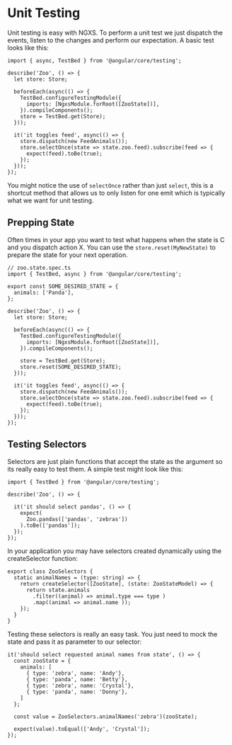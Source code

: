 # Unit Testing

Unit testing is easy with NGXS. To perform a unit test we just dispatch the events, listen to the changes and
perform our expectation. A basic test looks like this:

```TS
import { async, TestBed } from '@angular/core/testing';

describe('Zoo', () => {
  let store: Store;

  beforeEach(async(() => {
    TestBed.configureTestingModule({
      imports: [NgxsModule.forRoot([ZooState])],
    }).compileComponents();
    store = TestBed.get(Store);
  }));

  it('it toggles feed', async(() => {
    store.dispatch(new FeedAnimals());
    store.selectOnce(state => state.zoo.feed).subscribe(feed => {
      expect(feed).toBe(true);
    });
  }));
});
```

You might notice the use of `selectOnce` rather than just `select`, this is a shortcut
method that allows us to only listen for one emit which is typically what we want
for unit testing.

## Prepping State

Often times in your app you want to test what happens when the state is C and you dispatch action X. You
can use the `store.reset(MyNewState)` to prepare the state for your next operation.


```TS
// zoo.state.spec.ts
import { TestBed, async } from '@angular/core/testing';

export const SOME_DESIRED_STATE = {
  animals: ['Panda'],
};

describe('Zoo', () => {
  let store: Store;

  beforeEach(async(() => {
    TestBed.configureTestingModule({
      imports: [NgxsModule.forRoot([ZooState])],
    }).compileComponents();

    store = TestBed.get(Store);
    store.reset(SOME_DESIRED_STATE);
  }));

  it('it toggles feed', async(() => {
    store.dispatch(new FeedAnimals());
    store.selectOnce(state => state.zoo.feed).subscribe(feed => {
      expect(feed).toBe(true);
    });
  }));
});
```

## Testing Selectors

Selectors are just plain functions that accept the state as the argument
so its really easy to test them. A simple test might look like this:

```TS
import { TestBed } from '@angular/core/testing';

describe('Zoo', () => {

  it('it should select pandas', () => {
    expect(
      Zoo.pandas(['pandas', 'zebras'])
    ).toBe(['pandas']);
  });
});
```

In your application you may have selectors created dynamically using the createSelector function:

```TS
export class ZooSelectors {
  static animalNames = (type: string) => {
    return createSelector([ZooState], (state: ZooStateModel) => {
      return state.animals
        .filter((animal) => animal.type === type )
        .map((animal => animal.name ));
    });
  }
}
```

Testing these selectors is really an easy task. 
You just need to mock the state and pass it as parameter to our selector:

```TS
it('should select requested animal names from state', () => {
  const zooState = {
    animals: [ 
      { type: 'zebra', name: 'Andy'},
      { type: 'panda', name: 'Betty'},
      { type: 'zebra', name: 'Crystal'},
      { type: 'panda', name: 'Donny'},
    ]
  };
  
  const value = ZooSelectors.animalNames('zebra')(zooState);
    
  expect(value).toEqual(['Andy', 'Crystal']);
});
```
